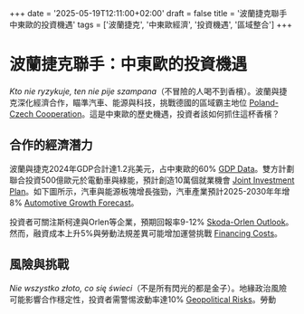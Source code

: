 +++
date = '2025-05-19T12:11:00+02:00'
draft = false
title = '波蘭捷克聯手 中東歐的投資機遇'
tags = ['波蘭捷克', '中東歐經濟', '投資機遇', '區域整合']
+++

# 波蘭捷克聯手：中東歐的投資機遇

*Kto nie ryzykuje, ten nie pije szampana*（不冒險的人喝不到香檳）。波蘭與捷克深化經濟合作，瞄準汽車、能源與科技，挑戰德國的區域霸主地位 [Poland-Czech Cooperation](https://www.rp.pl/gospodarka/art42309524-polska-czechy-wspolpraca-gospodarcza-2025)。這是中東歐的歷史機遇，投資者該如何抓住這杯香檳？

## 合作的經濟潛力

波蘭與捷克2024年GDP合計達1.2兆美元，占中東歐的60% [GDP Data](https://forsal.pl/gospodarka/artykuly/9797391,pkb-polski-i-czech-1-2-bln-usd-2024.html)。雙方計劃聯合投資500億歐元於電動車與綠能，預計創造10萬個就業機會 [Joint Investment Plan](https://www.parkiet.com/inwestycje/art42303835-polska-czechy-500-mld-eur-na-ev-2025)。如下圖所示，汽車與能源板塊增長強勁，汽車產業預計2025-2030年年增8% [Automotive Growth Forecast](https://bithub.pl/przemysl-motoryzacyjny/wzrost-8-proc-rocznie-2025-2030/)。

投資者可關注斯柯達與Orlen等企業，預期回報率9-12% [Skoda-Orlen Outlook](https://www.gazetaprawna.pl/biznes/artykuly/9800436,skoda-orlen-liderami-wspolpracy-2025.html)。然而，融資成本上升5%與勞動法規差異可能增加運營挑戰 [Financing Costs](https://www.rp.pl/finanse/art42309525-wzrost-kosztow-finansowania-wspolpracy-2025)。

## 風險與挑戰

*Nie wszystko złoto, co się świeci*（不是所有閃光的都是金子）。地緣政治風險可能影響合作穩定性，投資者需警惕波動率達10% [Geopolitical Risks](https://forsal.pl/polityka/artykuly/9797392,ryzyko-geopolityczne-wspolpracy-polsko-czeskiej.html)。勞動